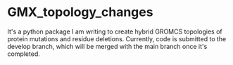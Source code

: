 # GMX_topology_changes
It's a python package I am writing to create hybrid GROMCS topologies of protein mutations and residue deletions.
Currently, code is submitted to the develop branch, which will be merged with the main branch once it's completed.
